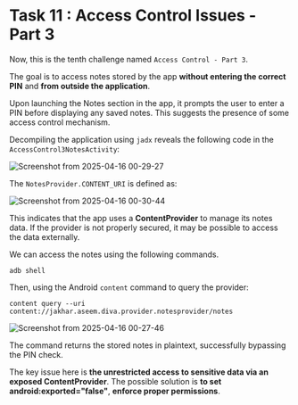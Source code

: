 # Task 11 : Access Control Issues - Part 3

Now, this is the tenth challenge named `Access Control - Part 3`.

The goal is to access notes stored by the app **without entering the correct PIN** and **from outside the application**.

Upon launching the Notes section in the app, it prompts the user to enter a PIN before displaying any saved notes. This suggests the presence of some access control mechanism.

Decompiling the application using `jadx` reveals the following code in the `AccessControl3NotesActivity`:

![Screenshot from 2025-04-16 00-29-27](https://github.com/user-attachments/assets/78d34fce-5869-49c6-b2b1-d2fa646c0baa)


The `NotesProvider.CONTENT_URI` is defined as:

![Screenshot from 2025-04-16 00-30-44](https://github.com/user-attachments/assets/bb5d201c-74c9-4a0b-895a-186fe271e393)

This indicates that the app uses a **ContentProvider** to manage its notes data. If the provider is not properly secured, it may be possible to access the data externally.

We can access the notes using the following commands.

`adb shell`

Then, using the Android `content` command to query the provider:

`content query --uri content://jakhar.aseem.diva.provider.notesprovider/notes`

![Screenshot from 2025-04-16 00-27-46](https://github.com/user-attachments/assets/01453164-7da7-44c3-b5e3-d2d7dbbd03c3)

The command returns the stored notes in plaintext, successfully bypassing the PIN check.

The key issue here is **the unrestricted access to sensitive data via an exposed ContentProvider**. The possible solution is **to set android:exported="false"**, **enforce proper permissions**.
